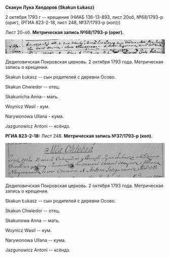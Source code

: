**Скакун Лука Хведоров (Skakun Łukasz)**

2 октября 1793 г -- крещение (НИАБ 136-13-893, лист 20об, №68/1793-р
(ориг), (РГИА 823-2-18, лист 248, №37/1793-р (коп)))

Лист 20-об. **Метрическая запись №68/1793-р (ориг).**

![](./media/42e0678c267ab01f159974f22fe9047321772cd4.png)

Дедиловичская Покровская церковь. 2 октября 1793 года. Метрическая
запись о крещении.

Skakun Łukasz -- сын родителей с деревни Осовo.

Skakun Chwiedor -- отец.

Skakunicha Anna-- мать.

Woynicz Wasil - кум.

Narywonowa Ullana - кума.

Jazgunowicz Antoni -- ксёндз.

**РГИА 823-2-18:** Лист 248. **Метрическая запись №37/1793-р (коп).**

![](./media/e36bc7956f0645aeb04c9e6de9c7bb18b866ff3b.png)

Дедиловичская Покровская церковь. 2 октября 1793 года. Метрическая
запись о крещении.

Skakun Łukasz -- сын родителей с деревни Осово.

Skakun Chwiedor -- отец.

Skakunowa Anna -- мать.

Woynicz Wasil -- кум.

Narywonowa Ullana -- кума.

Jazgunowicz Antoni -- ксёндз.
